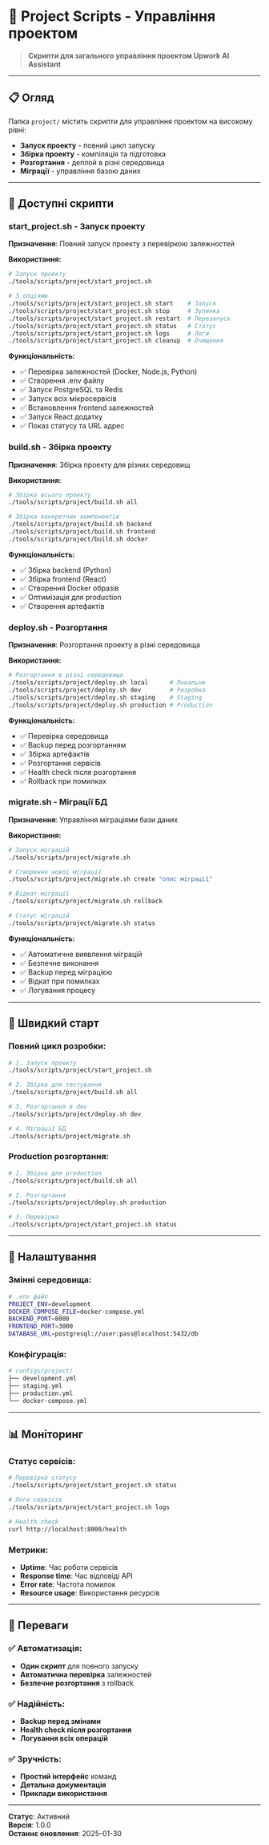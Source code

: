 # 🚀 Project Scripts - Управління проектом

> **Скрипти для загального управління проектом Upwork AI Assistant**

---

## 📋 Огляд

Папка `project/` містить скрипти для управління проектом на високому рівні:

- **Запуск проекту** - повний цикл запуску
- **Збірка проекту** - компіляція та підготовка
- **Розгортання** - деплой в різні середовища
- **Міграції** - управління базою даних

---

## 📁 Доступні скрипти

### **start_project.sh** - Запуск проекту
**Призначення**: Повний запуск проекту з перевіркою залежностей

**Використання:**
```bash
# Запуск проекту
./tools/scripts/project/start_project.sh

# З опціями
./tools/scripts/project/start_project.sh start    # Запуск
./tools/scripts/project/start_project.sh stop     # Зупинка
./tools/scripts/project/start_project.sh restart  # Перезапуск
./tools/scripts/project/start_project.sh status   # Статус
./tools/scripts/project/start_project.sh logs     # Логи
./tools/scripts/project/start_project.sh cleanup  # Очищення
```

**Функціональність:**
- ✅ Перевірка залежностей (Docker, Node.js, Python)
- ✅ Створення .env файлу
- ✅ Запуск PostgreSQL та Redis
- ✅ Запуск всіх мікросервісів
- ✅ Встановлення frontend залежностей
- ✅ Запуск React додатку
- ✅ Показ статусу та URL адрес

### **build.sh** - Збірка проекту
**Призначення**: Збірка проекту для різних середовищ

**Використання:**
```bash
# Збірка всього проекту
./tools/scripts/project/build.sh all

# Збірка конкретних компонентів
./tools/scripts/project/build.sh backend
./tools/scripts/project/build.sh frontend
./tools/scripts/project/build.sh docker
```

**Функціональність:**
- ✅ Збірка backend (Python)
- ✅ Збірка frontend (React)
- ✅ Створення Docker образів
- ✅ Оптимізація для production
- ✅ Створення артефактів

### **deploy.sh** - Розгортання
**Призначення**: Розгортання проекту в різні середовища

**Використання:**
```bash
# Розгортання в різні середовища
./tools/scripts/project/deploy.sh local      # Локальне
./tools/scripts/project/deploy.sh dev        # Розробка
./tools/scripts/project/deploy.sh staging    # Staging
./tools/scripts/project/deploy.sh production # Production
```

**Функціональність:**
- ✅ Перевірка середовища
- ✅ Backup перед розгортанням
- ✅ Збірка артефактів
- ✅ Розгортання сервісів
- ✅ Health check після розгортання
- ✅ Rollback при помилках

### **migrate.sh** - Міграції БД
**Призначення**: Управління міграціями бази даних

**Використання:**
```bash
# Запуск міграцій
./tools/scripts/project/migrate.sh

# Створення нової міграції
./tools/scripts/project/migrate.sh create "опис міграції"

# Відкат міграції
./tools/scripts/project/migrate.sh rollback

# Статус міграцій
./tools/scripts/project/migrate.sh status
```

**Функціональність:**
- ✅ Автоматичне виявлення міграцій
- ✅ Безпечне виконання
- ✅ Backup перед міграцією
- ✅ Відкат при помилках
- ✅ Логування процесу

---

## 🚀 Швидкий старт

### **Повний цикл розробки:**
```bash
# 1. Запуск проекту
./tools/scripts/project/start_project.sh

# 2. Збірка для тестування
./tools/scripts/project/build.sh all

# 3. Розгортання в dev
./tools/scripts/project/deploy.sh dev

# 4. Міграції БД
./tools/scripts/project/migrate.sh
```

### **Production розгортання:**
```bash
# 1. Збірка для production
./tools/scripts/project/build.sh all

# 2. Розгортання
./tools/scripts/project/deploy.sh production

# 3. Перевірка
./tools/scripts/project/start_project.sh status
```

---

## 🔧 Налаштування

### **Змінні середовища:**
```bash
# .env файл
PROJECT_ENV=development
DOCKER_COMPOSE_FILE=docker-compose.yml
BACKEND_PORT=8000
FRONTEND_PORT=3000
DATABASE_URL=postgresql://user:pass@localhost:5432/db
```

### **Конфігурація:**
```bash
# configs/project/
├── development.yml
├── staging.yml
├── production.yml
└── docker-compose.yml
```

---

## 📊 Моніторинг

### **Статус сервісів:**
```bash
# Перевірка статусу
./tools/scripts/project/start_project.sh status

# Логи сервісів
./tools/scripts/project/start_project.sh logs

# Health check
curl http://localhost:8000/health
```

### **Метрики:**
- **Uptime**: Час роботи сервісів
- **Response time**: Час відповіді API
- **Error rate**: Частота помилок
- **Resource usage**: Використання ресурсів

---

## 🎯 Переваги

### **✅ Автоматизація:**
- **Один скрипт** для повного запуску
- **Автоматична перевірка** залежностей
- **Безпечне розгортання** з rollback

### **✅ Надійність:**
- **Backup перед змінами**
- **Health check після розгортання**
- **Логування всіх операцій**

### **✅ Зручність:**
- **Простий інтерфейс** команд
- **Детальна документація**
- **Приклади використання**

---

**Статус**: Активний  
**Версія**: 1.0.0  
**Останнє оновлення**: 2025-01-30 